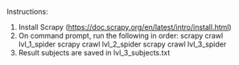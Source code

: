 Instructions:

1. Install Scrapy (https://doc.scrapy.org/en/latest/intro/install.html)
2. On command prompt, run the following in order:
	scrapy crawl lvl_1_spider
	scrapy crawl lvl_2_spider
	scrapy crawl lvl_3_spider
3. Result subjects are saved in lvl_3_subjects.txt